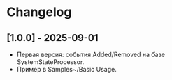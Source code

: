# Changelog

## [1.0.0] - 2025-09-01
- Первая версия: события Added/Removed на базе SystemStateProcessor.
- Пример в Samples~/Basic Usage.
